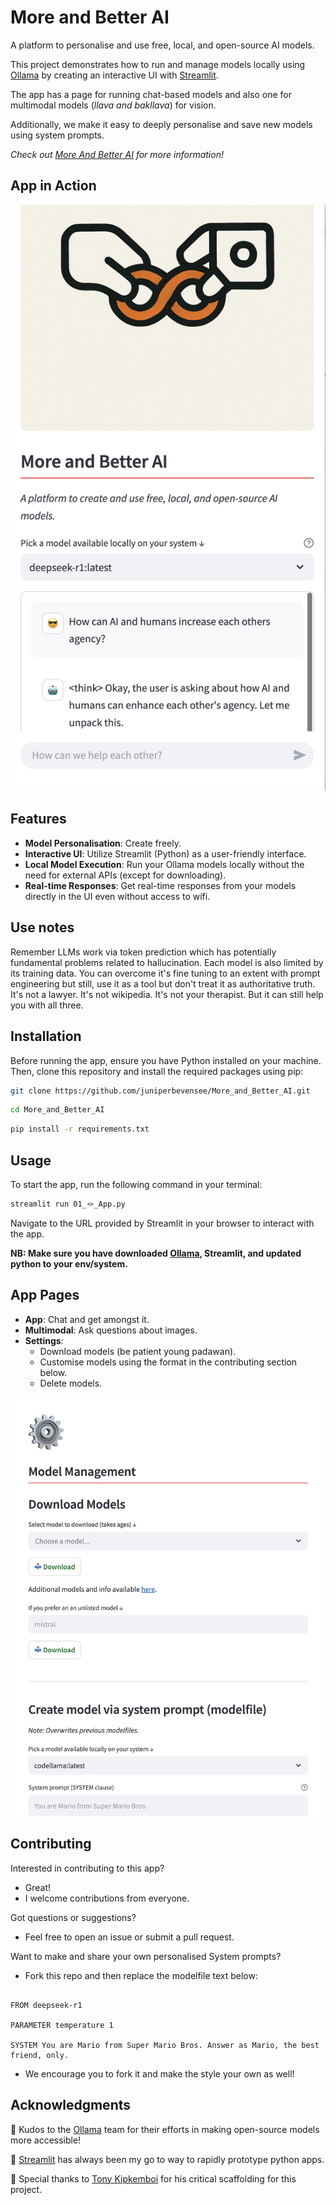 # More and Better AI

A platform to personalise and use free, local, and open-source AI models. 

This project demonstrates how to run and manage models locally using [Ollama](https://ollama.com/) by creating an interactive UI with [Streamlit](https://streamlit.io).

The app has a page for running chat-based models and also one for multimodal models (_llava and bakllava_) for vision.

Additionally, we make it easy to deeply personalise and save new models using system prompts.

*Check  out [More And Better AI](https://moreandbetter.ai) for more information!*

## App in Action

![App](app.png)

<!-- **Check out this u video tutorial 👇**

<a href="https://youtu.be/bAI_jWsLhFM">
  <img src="https://img.youtube.com/vi/bAI_jWsLhFM/hqdefault.jpg" alt="Watch the video" width="100%">
</a> -->

## Features

- **Model Personalisation**: Create freely.
- **Interactive UI**: Utilize Streamlit (Python) as a user-friendly interface.
- **Local Model Execution**: Run your Ollama models locally without the need for external APIs (except for downloading).
- **Real-time Responses**: Get real-time responses from your models directly in the UI even without access to wifi.

## Use notes

Remember LLMs work via token prediction which has potentially fundamental problems related to hallucination. Each model is also limited by its training data. You can overcome it's fine tuning to an extent with prompt engineering but still, use it as a tool but don't treat it as authoritative truth. It's not a lawyer. It's not wikipedia. It's not your therapist. But it can still help you with all three.

## Installation

Before running the app, ensure you have Python installed on your machine. Then, clone this repository and install the required packages using pip:

```bash
git clone https://github.com/juniperbevensee/More_and_Better_AI.git
```

```bash
cd More_and_Better_AI
```

```bash
pip install -r requirements.txt
```

## Usage

To start the app, run the following command in your terminal:

```bash
streamlit run 01_🪢_App.py
```

Navigate to the URL provided by Streamlit in your browser to interact with the app.

**NB: Make sure you have downloaded [Ollama](https://ollama.com/), Streamlit, and updated python to your env/system.**

## App Pages

- **App**: Chat and get amongst it.
- **Multimodal**: Ask questions about images.
- **Settings**:
  - Download models (be patient young padawan).
  - Customise models using the format in the contributing section below.
  - Delete models.
 
![settings](settings.png)

## Contributing

Interested in contributing to this app?

- Great!
- I welcome contributions from everyone.

Got questions or suggestions?

- Feel free to open an issue or submit a pull request.

Want to make and share your own personalised System prompts?

- Fork this repo and then replace the modelfile text below:

~~~

FROM deepseek-r1

PARAMETER temperature 1

SYSTEM You are Mario from Super Mario Bros. Answer as Mario, the best friend, only.

~~~
- We encourage you to fork it and make the style your own as well!

## Acknowledgments

👏 Kudos to the [Ollama](https://ollama.com/) team for their efforts in making open-source models more accessible!

👏 [Streamlit](https://streamlit.io/) has always been my go to way to rapidly prototype python apps. 

👏 Special thanks to [Tony Kipkemboi](https://github.com/tonykipkemboi/ollama_streamlit_demos) for his critical scaffolding for this project.   


